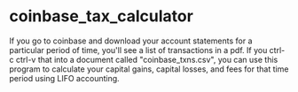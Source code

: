 # coinbase_tax_calculator

If you go to coinbase and download your account statements for a particular period of time, you'll see a list of transactions in a pdf. If you ctrl-c ctrl-v that into a document called "coinbase_txns.csv", you can use this program to calculate your capital gains, capital losses, and fees for that time period using LIFO accounting.
